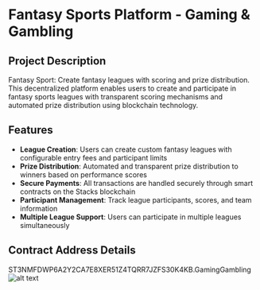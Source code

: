 # Fantasy Sports Platform - Gaming & Gambling

## Project Description

Fantasy Sport: Create fantasy leagues with scoring and prize distribution. This decentralized platform enables users to create and participate in fantasy sports leagues with transparent scoring mechanisms and automated prize distribution using blockchain technology.

## Features

- **League Creation**: Users can create custom fantasy leagues with configurable entry fees and participant limits
- **Prize Distribution**: Automated and transparent prize distribution to winners based on performance scores
- **Secure Payments**: All transactions are handled securely through smart contracts on the Stacks blockchain
- **Participant Management**: Track league participants, scores, and team information
- **Multiple League Support**: Users can participate in multiple leagues simultaneously

## Contract Address Details

ST3NMFDWP6A2Y2CA7E8XER51Z4TQRR7JZFS30K4KB.GamingGambling
![alt text](image.png)

